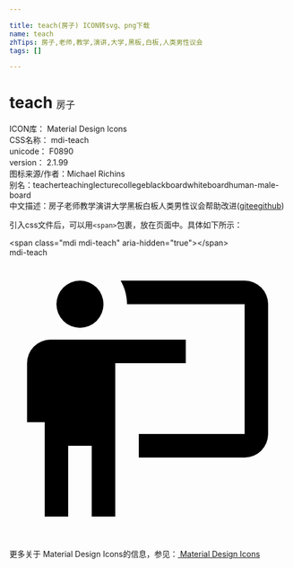 ```yaml
---

title: teach(房子) ICON转svg、png下载
name: teach
zhTips: 房子,老师,教学,演讲,大学,黑板,白板,人类男性议会
tags: []

---
```


# teach  <small style="font-size: 60%;font-weight: 100">房子</small>


<div class="detail-page">
<p>
<span>
ICON库：
<span class="badge-secondary badge">Material Design Icons</span> 
</span>
<br/>
<span>
CSS名称：
<span class="badge-secondary badge">mdi-teach</span> 
</span>
<br/>
<span>
unicode：
<span class="badge-secondary badge">F0890</span> 
<copy-btn content='F0890' btn-title=""></copy-btn>
<copy-btn :content='String.fromCodePoint(parseInt("F0890", 16))' btn-title="复制U"></copy-btn>
</span>
<br/>
<span>
version：
<span class="badge-secondary badge">2.1.99</span> 
</span>
<br/>
<span>图标来源/作者：<span class="badge-light badge">Michael Richins</span></span> 
<br/>
<span>别名：<span class="badge-light badge">teacher</span><span class="badge-light badge">teaching</span><span class="badge-light badge">lecture</span><span class="badge-light badge">college</span><span class="badge-light badge">blackboard</span><span class="badge-light badge">whiteboard</span><span class="badge-light badge">human-male-board</span></span><br/><span class="zh-detail">中文描述：<span class="badge-primary badge">房子</span><span class="badge-primary badge">老师</span><span class="badge-primary badge">教学</span><span class="badge-primary badge">演讲</span><span class="badge-primary badge">大学</span><span class="badge-primary badge">黑板</span><span class="badge-primary badge">白板</span><span class="badge-primary badge">人类男性议会</span><span class="help-link"><span>帮助改进</span>(<a href="https://gitee.com/liuwave/icon-helper/edit/master/json/material/teach.json" target="_blank" rel="noopener noreferrer">gitee</a><a href="https://github.com/liuwave/icon-helper/edit/master/json/material/teach.json" target="_blank" rel="noopener noreferrer">github</a></span>)</span><br/>
</p>
</div>
<div class="alert alert-dark">
  <i class="mdi mdi-teach mdi-48px"></i>
  <i class="mdi mdi-teach mdi-36px"></i>
  <i class="mdi mdi-teach mdi-24px"></i>
  <i class="mdi mdi-teach mdi-18px"></i>
</div>
<div>
  <p>引入css文件后，可以用<code>&lt;span&gt;</code>包裹，放在页面中。具体如下所示：    
  </p>
  <div class="alert alert-primary" style="font-size: 14px">
    &lt;span class="mdi mdi-teach" aria-hidden="true"&gt;&lt;/span&gt;
    <copy-btn content='<span class="mdi mdi-teach" aria-hidden="true"></span>'></copy-btn>
  </div>
  <div class="alert alert-secondary">
    <i class="mdi mdi-teach"
    style="font-size: 24px"
    aria-hidden="true"></i> mdi-teach
    <copy-btn content="mdi-teach" btn-title="复制图标名称"></copy-btn>
  </div>
</div>
<div id="svg" class="svg-wrap">
<svg xmlns="http://www.w3.org/2000/svg" viewBox="0 0 24 24"><path d="M20,17A2,2 0 0,0 22,15V4A2,2 0 0,0 20,2H9.46C9.81,2.61 10,3.3 10,4H20V15H11V17M15,7V9H9V22H7V16H5V22H3V14H1.5V9A2,2 0 0,1 3.5,7H15M8,4A2,2 0 0,1 6,6A2,2 0 0,1 4,4A2,2 0 0,1 6,2A2,2 0 0,1 8,4Z" /></svg>
</div>
<detail full-name='mdi-teach'></detail>
    
<div><p>更多关于 Material Design Icons的信息，参见：<a target="_blank" href="https://iconhelper.cn/material.html"> Material Design Icons</a>
</p></div>
